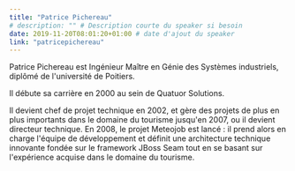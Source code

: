 ```yaml
---
title: "Patrice Pichereau"
# description: "" # Description courte du speaker si besoin
date: 2019-11-20T08:01:20+01:00 # date d'ajout du speaker
link: "patricepichereau"
---
```

Patrice Pichereau est Ingénieur Maître en Génie des Systèmes industriels, diplômé de l'université de Poitiers.

Il débute sa carrière en 2000 au sein de Quatuor Solutions. 

Il devient chef de projet technique en 2002, et gère des projets de plus en plus importants dans le domaine du tourisme jusqu'en 2007, ou il devient directeur technique. 
En 2008, le projet Meteojob est lancé : il prend alors en charge l'équipe de développement et définit une architecture technique innovante fondée sur le framework JBoss Seam tout en se basant sur l'expérience acquise dans le domaine du tourisme.